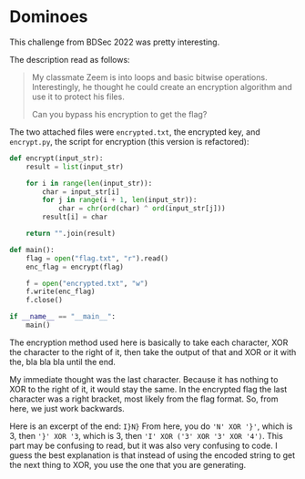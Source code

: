 # Dominoes

This challenge from BDSec 2022 was pretty interesting.

The description read as follows:
> My classmate Zeem is into loops and basic bitwise operations. Interestingly, he thought he could create an encryption algorithm and use it to protect his files.
> 
> Can you bypass his encryption to get the flag?

The two attached files were `encrypted.txt`, the encrypted key, and `encrypt.py`, the script for encryption (this version is refactored):
```python
def encrypt(input_str):
	result = list(input_str)

	for i in range(len(input_str)):
		char = input_str[i]
		for j in range(i + 1, len(input_str)):
			char = chr(ord(char) ^ ord(input_str[j]))		
		result[i] = char

	return "".join(result)

def main():
	flag = open("flag.txt", "r").read()
	enc_flag = encrypt(flag)

	f = open("encrypted.txt", "w")
	f.write(enc_flag)
	f.close()

if __name__ == "__main__":
	main()
```
The encryption method used here is basically to take each character, XOR the character to the right of it, then take the output of that and XOR or it with the, bla bla bla until the end.

My immediate thought was the last character. Because it has nothing to XOR to the right of it, it would stay the same. In the encrypted flag the last character was a right bracket, most likely from the flag format. So, from here, we just work backwards.

Here is an excerpt of the end: `I}N}`
From here, you do `'N' XOR '}'`, which is 3, then `'}' XOR '3`, which is 3, then `'I' XOR ('3' XOR '3' XOR '4')`. This part may be confusing to read, but it was also very confusing to code. I guess the best explanation is that instead of using the encoded string to get the next thing to XOR, you use the one that you are generating.